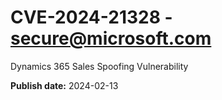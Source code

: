 # CVE-2024-21328 - secure@microsoft.com

Dynamics 365 Sales Spoofing Vulnerability

**Publish date:** 2024-02-13
